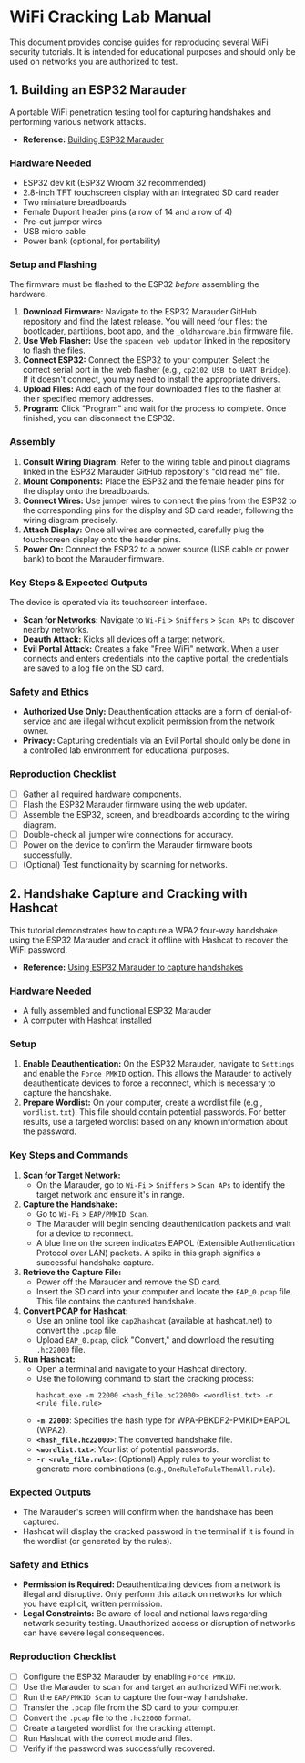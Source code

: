 # WiFi Cracking Lab Manual

This document provides concise guides for reproducing several WiFi security tutorials. It is intended for educational purposes and should only be used on networks you are authorized to test.

## 1. Building an ESP32 Marauder

A portable WiFi penetration testing tool for capturing handshakes and performing various network attacks.

- **Reference:** [Building ESP32 Marauder](https://www.youtube.com/watch?v=lcokJQMivwY)

### Hardware Needed
- ESP32 dev kit (ESP32 Wroom 32 recommended)
- 2.8-inch TFT touchscreen display with an integrated SD card reader
- Two miniature breadboards
- Female Dupont header pins (a row of 14 and a row of 4)
- Pre-cut jumper wires
- USB micro cable
- Power bank (optional, for portability)

### Setup and Flashing
The firmware must be flashed to the ESP32 *before* assembling the hardware.

1.  **Download Firmware:** Navigate to the ESP32 Marauder GitHub repository and find the latest release. You will need four files: the bootloader, partitions, boot app, and the `_oldhardware.bin` firmware file.
2.  **Use Web Flasher:** Use the `spaceon web updator` linked in the repository to flash the files.
3.  **Connect ESP32:** Connect the ESP32 to your computer. Select the correct serial port in the web flasher (e.g., `cp2102 USB to UART Bridge`). If it doesn't connect, you may need to install the appropriate drivers.
4.  **Upload Files:** Add each of the four downloaded files to the flasher at their specified memory addresses.
5.  **Program:** Click "Program" and wait for the process to complete. Once finished, you can disconnect the ESP32.

### Assembly
1.  **Consult Wiring Diagram:** Refer to the wiring table and pinout diagrams linked in the ESP32 Marauder GitHub repository's "old read me" file.
2.  **Mount Components:** Place the ESP32 and the female header pins for the display onto the breadboards.
3.  **Connect Wires:** Use jumper wires to connect the pins from the ESP32 to the corresponding pins for the display and SD card reader, following the wiring diagram precisely.
4.  **Attach Display:** Once all wires are connected, carefully plug the touchscreen display onto the header pins.
5.  **Power On:** Connect the ESP32 to a power source (USB cable or power bank) to boot the Marauder firmware.

### Key Steps & Expected Outputs
The device is operated via its touchscreen interface.
- **Scan for Networks:** Navigate to `Wi-Fi` > `Sniffers` > `Scan APs` to discover nearby networks.
- **Deauth Attack:** Kicks all devices off a target network.
- **Evil Portal Attack:** Creates a fake "Free WiFi" network. When a user connects and enters credentials into the captive portal, the credentials are saved to a log file on the SD card.

### Safety and Ethics
- **Authorized Use Only:** Deauthentication attacks are a form of denial-of-service and are illegal without explicit permission from the network owner.
- **Privacy:** Capturing credentials via an Evil Portal should only be done in a controlled lab environment for educational purposes.

### Reproduction Checklist
- [ ] Gather all required hardware components.
- [ ] Flash the ESP32 Marauder firmware using the web updater.
- [ ] Assemble the ESP32, screen, and breadboards according to the wiring diagram.
- [ ] Double-check all jumper wire connections for accuracy.
- [ ] Power on the device to confirm the Marauder firmware boots successfully.
- [ ] (Optional) Test functionality by scanning for networks.

## 2. Handshake Capture and Cracking with Hashcat

This tutorial demonstrates how to capture a WPA2 four-way handshake using the ESP32 Marauder and crack it offline with Hashcat to recover the WiFi password.

- **Reference:** [Using ESP32 Marauder to capture handshakes](https://www.youtube.com/watch?v=FVvhJxAC-Ic)

### Hardware Needed
- A fully assembled and functional ESP32 Marauder
- A computer with Hashcat installed

### Setup
1.  **Enable Deauthentication:** On the ESP32 Marauder, navigate to `Settings` and enable the `Force PMKID` option. This allows the Marauder to actively deauthenticate devices to force a reconnect, which is necessary to capture the handshake.
2.  **Prepare Wordlist:** On your computer, create a wordlist file (e.g., `wordlist.txt`). This file should contain potential passwords. For better results, use a targeted wordlist based on any known information about the password.

### Key Steps and Commands
1.  **Scan for Target Network:**
    - On the Marauder, go to `Wi-Fi` > `Sniffers` > `Scan APs` to identify the target network and ensure it's in range.
2.  **Capture the Handshake:**
    - Go to `Wi-Fi` > `EAP/PMKID Scan`.
    - The Marauder will begin sending deauthentication packets and wait for a device to reconnect.
    - A blue line on the screen indicates EAPOL (Extensible Authentication Protocol over LAN) packets. A spike in this graph signifies a successful handshake capture.
3.  **Retrieve the Capture File:**
    - Power off the Marauder and remove the SD card.
    - Insert the SD card into your computer and locate the `EAP_0.pcap` file. This file contains the captured handshake.
4.  **Convert PCAP for Hashcat:**
    - Use an online tool like `cap2hashcat` (available at hashcat.net) to convert the `.pcap` file.
    - Upload `EAP_0.pcap`, click "Convert," and download the resulting `.hc22000` file.
5.  **Run Hashcat:**
    - Open a terminal and navigate to your Hashcat directory.
    - Use the following command to start the cracking process:
      ```
      hashcat.exe -m 22000 <hash_file.hc22000> <wordlist.txt> -r <rule_file.rule>
      ```
    - **`-m 22000`**: Specifies the hash type for WPA-PBKDF2-PMKID+EAPOL (WPA2).
    - **`<hash_file.hc22000>`**: The converted handshake file.
    - **`<wordlist.txt>`**: Your list of potential passwords.
    - **`-r <rule_file.rule>`**: (Optional) Apply rules to your wordlist to generate more combinations (e.g., `OneRuleToRuleThemAll.rule`).

### Expected Outputs
- The Marauder's screen will confirm when the handshake has been captured.
- Hashcat will display the cracked password in the terminal if it is found in the wordlist (or generated by the rules).

### Safety and Ethics
- **Permission is Required:** Deauthenticating devices from a network is illegal and disruptive. Only perform this attack on networks for which you have explicit, written permission.
- **Legal Constraints:** Be aware of local and national laws regarding network security testing. Unauthorized access or disruption of networks can have severe legal consequences.

### Reproduction Checklist
- [ ] Configure the ESP32 Marauder by enabling `Force PMKID`.
- [ ] Use the Marauder to scan for and target an authorized WiFi network.
- [ ] Run the `EAP/PMKID Scan` to capture the four-way handshake.
- [ ] Transfer the `.pcap` file from the SD card to your computer.
- [ ] Convert the `.pcap` file to the `.hc22000` format.
- [ ] Create a targeted wordlist for the cracking attempt.
- [ ] Run Hashcat with the correct mode and files.
- [ ] Verify if the password was successfully recovered.
